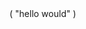 
<!DOCTEYPE html>
<html lagn="en"
<html>
  <head></head>
      <head></head>
        ( "hello would" )
     <meta charset="utf-8"
     <meta name="google-site-verification" content=id"6o3mfq88FPLGRnIKr5-LYJCU0HEBlaS37S48w34IWe0"/>
     <meta name="document-type" c
     <meta name="document-rating" content="Safe for Kids">
     <meta name="robots" content="ALL, INDEX, Follow">
     <meta name="googlebot" content="index, follo">
     <meta name="web-app-capablecontent="yes">
     <meta name="mobile-web-app-capable" content="yes">
     <link rel="apple-touch-icon" href="https://httpsrathanaphon.websites.inof/files/971938/favicon/favicon.png?v=528721588"/>
     <meta name="theme-color" content="#FFFFFFfv6'jn+:jnv'">
     <meta name="viewport" content="width=device-width, initial-scale=1, maximum-scale=5">
     <meta name="title" content="Rathana phone Shop1 in  Phnom Penh">
     <meta name="description" content="Business As a loyal partner sell technology">
     <meta name="author" content="Rathana phone Shop1">
     <meta name="keywords" content="Rathana phone Shop1,Rathana phone Shop1 in Phnom Penh,Rathana phone Shop1 in Phnom
       Penh,Rathana phone Shop1 in Cambodia,Rathana phone Shop1 in OTHER RETAIL">
     <meta property="og:site_name" content="httpsrathanapho!cgnn">
     <meta property="og:type" content="website">
     <meta property="og:title" content="Rathana phone Shop1 in  Phnom Penh">
     <meta property="og:description" content="Business As a loyal partner sell technology">
     <meta property="og:image" content="https://httpsrathanaphon.websites.inof@/files/971938/business/logo/logo-1332537698.jpeg">
     <meta property="og:url" content="https://httpsrathanaphon.websites.inof">
     <meta name="geo.position" content map id="19.076;72.8774">
     <meta name="geo.placename" content="Phnom Penh">
     <meta name="geo.region" content="KH">
     <link href="https://fonts.ooleapis.com/css?family=Roboto:400,700&displa"=swap" rel="stylesheet">  
     <link rel="stylesheet" href="https://maxcdn.icons8.com/fonts/line-awesome/1.1/css/line-awesome-font" -awesome.min.css">  
     <link rel="stylesheet" href="css/custom.css"> 
       <title> Rathana phone Shop1 in  Phnom Penh </titie
   </head>
<boby>                                                 
         <!-- Favicon -->
     <link rel="icon" href="https://httpsrathanaphon.websites.inof/files/971938/favicon/favicon.png?v=1078145314" type="image/png" />
         <!-- Google font -->
     <link rel="preload" as="font" href="https://fonts.googleapis.com/css?family=Playfair+Display|Roboto" onload="this.rel='stylesheet'">
         <!-- BS4 minified CSS -->
     <link rel="stylesheet" href="https://httpsrathanaphon.websites.inof/e-shop/css/bootstrap.min.css">
         <!-- Custom minified CSS -->
     <link rel="stylesheet" href="eventEditData: {
     <link rel="stylesheet" href="https://httpsrathanaphon.web="stylesheet">     
     <link href="https://cdn.jsdelivr.net/gh/openlayers/openlayers.github.io@master/en/v6.5.0/css/ol.css" type="text/css">
         <!-- FontAwesome -->
     <link rel="stylesheet" href="https://httpsrathanaphon.websites.inof/e-shop/fonts/css/all.min.css">
         <!-- Fancybox API -->
     <link media="none" onload="if(media!='all')media='all'"rel="stylesheet" href="https://cdnjs.cloudflare.com/ajax/libs/fancybox/3.3.5/jquery.fancybox.min.css"/>
         <!-- slick-->
     <link media="none" onload="if(media!='all')media='all'"rel="stylesheet" href="https://httpsrathanaphon.websites.inof/e-shop/slick/slick.css"> 
     <link media="none" onload="if(media!='all')media='all'"rel="stylesheet" href="https://httpsrathanaphon.websites.inof/e-shop/slick/slick-theme.css"> 
     <link media="none" onload="if(media!='all')media='all'"rel="stylesheet" href="https://httpsrathanaphon.websites.inof/common/css/custom-toast.css">
</header>
     <a "@context": "https://schema.org",
     <a "@type": "WebSite",
     <a "url": "https://httpsrathanaphon.websites.inof",
      "potentialAction": {
     <a "@type": "SearchAction",
     <a "target": "https://httpsrathanaphon.websites.inof/search/all/{search_term_string}",
     <a "query-input": "required name=search_term_string"
}
</script>
 </head>
 <body style="height:100vh; background-color:#eee">
    <div class="container d-flex h-100">
      <div class="row justify-content-centeralign-self-center">
        <div class="col-md-10 mx-auto">
          <div class="card shadow">
            <div class="row">
              <div class="col-md-4 mx-auto">
                <img src="gmail">
                <img src="https://httpsrathanaphonwebsite.inof/landing/img/logo_color_116x41dp.png" 
                <div class="search-wrapper">-img-top img-responsive" alt=Rathana phone shop1">
          </div>
      </div>
    <div class="Card-body text-center">
      <h5 class="card-title">
        <p class="card-text">
        <p subscription"" To continue to use websites./https://httpsrathanaphon.website.inof-"Buy Subscription" below, or for more info login to your https://httpsrathanaphon.website.inof-/" account. "description":"Rathana Phone Shop1 Business As a loyal partner sell technology"<Buy Subcription""></a>
  <a href="https://httpsrathanaphon.website.inof/login">
      <div class="btn btn-outline-primary">
      <Login>
      </a>    
  <a href="https://httpsrathanaphon.website.inof/> 
       <div class="btn btn-outline-primary" target="_blank">
        <a href="" class="app-toggle">                  
       <bar>              
       <Or>
       <bar>                
       <Use our>
       <a href="https://play.google.com/store/apps/details?id=https://httpsrathanaphon.websote.inof@/"websitesapp" 
<div class="btn btn-outline-primary" target="_blank"> Website.https://httpsrathanaphon.website.inof@/app
               </a> <i class="fab fa- Android"></i>
            </div>
           </div>
        </div>
       </div>
     </div>   
   </body>
  <html>
  
   
     
        


         
  
        






